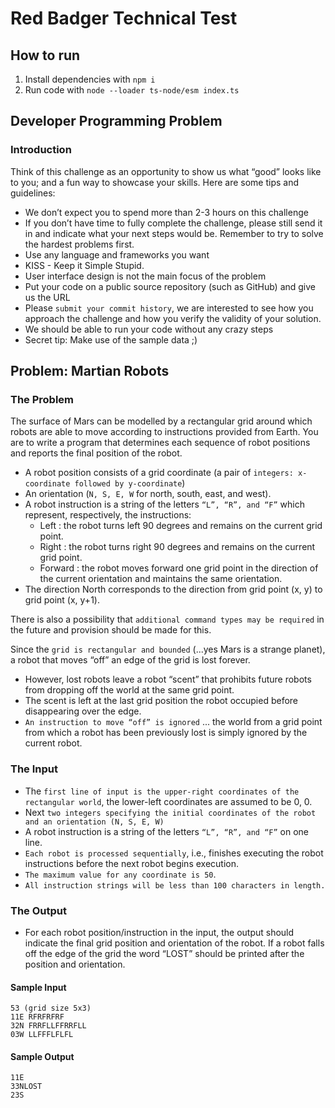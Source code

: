# Red Badger Technical Test

## How to run
1. Install dependencies with `npm i`
2. Run code with `node --loader ts-node/esm index.ts`

## Developer Programming Problem
### Introduction
Think of this challenge as an opportunity to show us what “good” looks like to you; and a fun way to showcase your skills.
Here are some tips and guidelines:
- We don’t expect you to spend more than 2-3 hours on this challenge
- If you don’t have time to fully complete the challenge, please still send it in and
indicate what your next steps would be. Remember to try to solve the hardest
problems first.
- Use any language and frameworks you want
- KISS - Keep it Simple Stupid.
- User interface design is not the main focus of the problem
- Put your code on a public source repository (such as GitHub) and give us the URL
- Please `submit your commit history`, we are interested to see how you approach the
challenge and how you verify the validity of your solution.
- We should be able to run your code without any crazy steps
- Secret tip: Make use of the sample data ;)


## Problem: Martian Robots
### The Problem
The surface of Mars can be modelled by a rectangular grid around which robots are able to move according to instructions provided from Earth. You are to write a program that determines each sequence of robot positions and reports the final position of the robot.
- A robot position consists of a grid coordinate (a pair of `integers: x-coordinate followed by y-coordinate`) 
- An orientation (`N, S, E, W` for north, south, east, and west).
- A robot instruction is a string of the letters `“L”, “R”, and “F”` which represent, respectively, the instructions:
  - Left : the robot turns left 90 degrees and remains on the current grid point.
  - Right : the robot turns right 90 degrees and remains on the current grid point.
  - Forward : the robot moves forward one grid point in the direction of the current
  orientation and maintains the same orientation.
- The direction North corresponds to the direction from grid point (x, y) to grid point (x, y+1).


There is also a possibility that `additional command types may be required` in the future and provision should be made for this.

Since the `grid is rectangular and bounded` (...yes Mars is a strange planet), a robot that moves “off” an edge of the grid is lost forever.
- However, lost robots leave a robot “scent” that prohibits future robots from dropping off the world at the same grid point.
- The scent is left at the last grid position the robot occupied before disappearing over the edge.
- `An instruction to move “off” is ignored` ... the world from a grid point from which a robot has been previously lost is simply ignored by the current robot.

### The Input
- The `first line of input is the upper-right coordinates of the rectangular world`, the lower-left coordinates are assumed to be 0, 0. 
- Next `two integers specifying the initial coordinates of the robot and an orientation (N, S, E, W)`
- A robot instruction is a string of the letters `“L”, “R”, and “F”` on one line.
- `Each robot is processed sequentially`, i.e., finishes executing the robot instructions before the next robot begins execution.
- `The maximum value for any coordinate is 50`.
- `All instruction strings will be less than 100 characters in length.`

### The Output
- For each robot position/instruction in the input, the output should indicate the final grid position and orientation of the robot.
If a robot falls off the edge of the grid the word “LOST” should be printed after the position and orientation.
#### Sample Input
````
53 (grid size 5x3)
11E RFRFRFRF
32N FRRFLLFFRRFLL
03W LLFFFLFLFL
````
#### Sample Output
````
11E
33NLOST
23S
````

